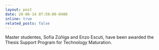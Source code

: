 ```yaml
---
layout: post
date: 20-06-14 07:59:00-0400
inline: true
related_posts: false
---
```


Master studentes, Sofía Zúñiga and Enzo Escuti, have been awarded the Thesis Support Program for Technology Maturation. 
